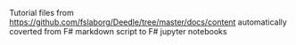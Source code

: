 Tutorial files from https://github.com/fslaborg/Deedle/tree/master/docs/content automatically coverted from F# markdown script to F# jupyter notebooks
